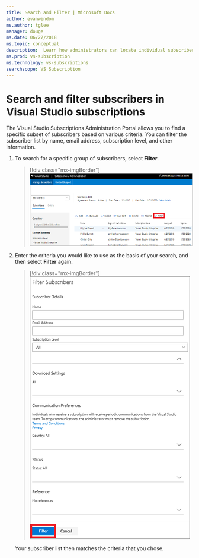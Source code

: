 ```yaml
---
title: Search and Filter | Microsoft Docs
author: evanwindom
ms.author: tglee
manager: douge
ms.date: 06/27/2018
ms.topic: conceptual
description:  Learn how administrators can locate individual subscribers or groups in the Administrator Portal. 
ms.prod: vs-subscription
ms.technology: vs-subscriptions
searchscope: VS Subscription
---
```


# Search and filter subscribers in Visual Studio subscriptions

The Visual Studio Subscriptions Administration Portal allows you to find a specific subset of subscribers based on various criteria. You can filter the subscriber list by name, email address, subscription level, and other information.

1. To search for a specific group of subscribers, select **Filter**.
    > [!div class="mx-imgBorder"]
    > ![Select Filter to search a subscriber list](media\filter-list.png)

2. Enter the criteria you would like to use as the basis of your search, and then select **Filter** again.
    > [!div class="mx-imgBorder"]
    > ![Use the available fields to filter the subscriber data](media\filter-subscribers.png)

   Your subscriber list then matches the criteria that you chose.
